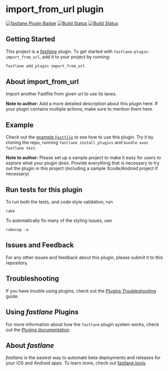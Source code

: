 # import_from_url plugin

[![fastlane Plugin Badge](https://rawcdn.githack.com/fastlane/fastlane/master/fastlane/assets/plugin-badge.svg)](https://rubygems.org/gems/fastlane-plugin-import_from_url)
[![Build Status](https://github.com/dorukkangal/fastlane-plugin-import_from_url/workflows/build/badge.svg)](https://github.com/dorukkangal/fastlane-plugin-import_from_url/actions)
[![Build Status](https://travis-ci.com/dorukkangal/fastlane-plugin-import_from_url.svg?branch=master)](https://travis-ci.com/dorukkangal/fastlane-plugin-import_from_url)

## Getting Started

This project is a [_fastlane_](https://github.com/fastlane/fastlane) plugin. To get started with `fastlane-plugin-import_from_url`, add it to your project by running:

```bash
fastlane add_plugin import_from_url
```

## About import_from_url

Import another Fastfile from given url to use its lanes.

**Note to author:** Add a more detailed description about this plugin here. If your plugin contains multiple actions, make sure to mention them here.

## Example

Check out the [example `Fastfile`](fastlane/Fastfile) to see how to use this plugin. Try it by cloning the repo, running `fastlane install_plugins` and `bundle exec fastlane test`.

**Note to author:** Please set up a sample project to make it easy for users to explore what your plugin does. Provide everything that is necessary to try out the plugin in this project (including a sample Xcode/Android project if necessary)

## Run tests for this plugin

To run both the tests, and code style validation, run

```
rake
```

To automatically fix many of the styling issues, use
```
rubocop -a
```

## Issues and Feedback

For any other issues and feedback about this plugin, please submit it to this repository.

## Troubleshooting

If you have trouble using plugins, check out the [Plugins Troubleshooting](https://docs.fastlane.tools/plugins/plugins-troubleshooting/) guide.

## Using _fastlane_ Plugins

For more information about how the `fastlane` plugin system works, check out the [Plugins documentation](https://docs.fastlane.tools/plugins/create-plugin/).

## About _fastlane_

_fastlane_ is the easiest way to automate beta deployments and releases for your iOS and Android apps. To learn more, check out [fastlane.tools](https://fastlane.tools).
